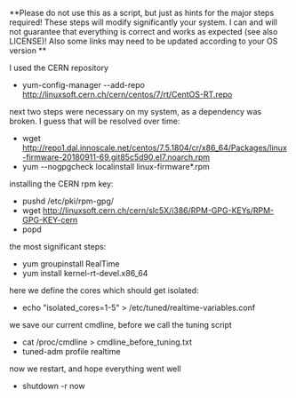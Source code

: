 **Please do not use this as a script, but just as hints for the major steps required! These steps will modify significantly your system. I can and will not guarantee that everything is correct and works as expected (see also LICENSE)! Also some links may need to be updated according to your OS version **


I used the CERN repository

* yum-config-manager --add-repo http://linuxsoft.cern.ch/cern/centos/7/rt/CentOS-RT.repo

next two steps were necessary on my system, as a dependency was broken. I guess that will be resolved over time:

* wget http://repo1.dal.innoscale.net/centos/7.5.1804/cr/x86_64/Packages/linux-firmware-20180911-69.git85c5d90.el7.noarch.rpm
* yum --nogpgcheck localinstall linux-firmware*.rpm

installing the CERN rpm key:

* pushd /etc/pki/rpm-gpg/
* wget http://linuxsoft.cern.ch/cern/slc5X/i386/RPM-GPG-KEYs/RPM-GPG-KEY-cern
* popd

the most significant steps:

* yum groupinstall RealTime
* yum install kernel-rt-devel.x86_64

here we define the cores which should get isolated:
* echo "isolated_cores=1-5" > /etc/tuned/realtime-variables.conf

we save our current cmdline, before we call the tuning script
* cat /proc/cmdline > cmdline_before_tuning.txt
* tuned-adm profile realtime

now we restart, and hope everything went well
* shutdown -r now
